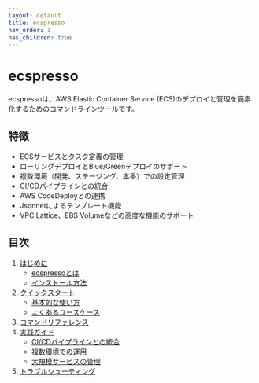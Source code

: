 ```yaml
---
layout: default
title: ecspresso
nav_order: 1
has_children: true
---
```


# ecspresso

ecspressoは、AWS Elastic Container Service (ECS)のデプロイと管理を簡素化するためのコマンドラインツールです。

## 特徴

- ECSサービスとタスク定義の管理
- ローリングデプロイとBlue/Greenデプロイのサポート
- 複数環境（開発、ステージング、本番）での設定管理
- CI/CDパイプラインとの統合
- AWS CodeDeployとの連携
- Jsonnetによるテンプレート機能
- VPC Lattice、EBS Volumeなどの高度な機能のサポート

## 目次

1. [はじめに](./introduction/about.html)
   - [ecspressoとは](./introduction/about.html)
   - [インストール方法](./introduction/installation.html)
2. [クイックスタート](./quickstart/basic-usage.html)
   - [基本的な使い方](./quickstart/basic-usage.html)
   - [よくあるユースケース](./quickstart/use-cases.html)
3. [コマンドリファレンス](./commands/index.html)
4. [実践ガイド](./practical/index.html)
   - [CI/CDパイプラインとの統合](./practical/cicd.html)
   - [複数環境での運用](./practical/multi-env.html)
   - [大規模サービスの管理](./practical/large-scale.html)
5. [トラブルシューティング](./troubleshooting/index.html)
